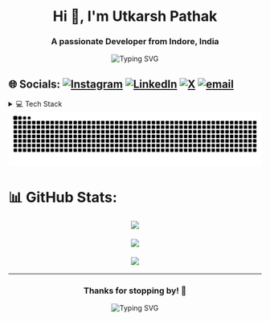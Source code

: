 <h1 align="center">Hi 👋, I'm Utkarsh Pathak</h1>
<h3 align="center">A passionate Developer from Indore, India</h3>

<p align="center">
  <img src="https://readme-typing-svg.demolab.com?font=Fira+Code&pause=200&speed=40&center=true&width=435&lines=Welcome+to+my+GitHub!;I+love+to+build+cool+things!;Let's+connect+%F0%9F%92%AC" alt="Typing SVG" />
</p>


## 🌐 Socials: [![Instagram](https://img.shields.io/badge/Instagram-%23E4405F.svg?logo=Instagram&logoColor=white)](https://instagram.com/b__utkarsh__1311) [![LinkedIn](https://img.shields.io/badge/LinkedIn-%230077B5.svg?logo=linkedin&logoColor=white)](https://www.linkedin.com/in/utpathak/) [![X](https://img.shields.io/badge/X-black.svg?logo=X&logoColor=white)](https://x.com/b__utkarsh__001) [![email](https://img.shields.io/badge/Email-D14836?logo=gmail&logoColor=white)](mailto:butkarsh32@gmail.com) 

<details>
  <summary>💻 Tech Stack</summary>

  - **Languages**: C, C++, Java, Python, JavaScript, PHP, HTML5, CSS, EJS
  - **Frameworks**: React, React Native, Angular, Django, Express.js, FastAPI, Flutter, Bootstrap, Tailwind, Three.js
  - **Tools & Platforms**: Node.js, Firebase, MongoDB, MySQL, SQLite, Nodemon, VS Code, Git, GitHub
  - **Design Tools**: Figma, Canva, Adobe Photoshop, After Effects, Gimp
  
</details>

<div align="center">
  <img src="https://raw.githubusercontent.com/b-utkarsh-01/b-utkarsh-01/output/github-contribution-grid-snake.svg" alt="snake animation" />
</div>

# 📊 GitHub Stats:
<div align="center">
  <img src="https://github-readme-stats.vercel.app/api?username=b-utkarsh-01&theme=tokyonight&hide_border=false&include_all_commits=false&count_private=true" />
  <br/> <br/>
  <img src="https://nirzak-streak-stats.vercel.app/?user=b-utkarsh-01&theme=tokyonight&hide_border=false" />
  <br/><br/>
  <img src="https://github-readme-stats.vercel.app/api/top-langs/?username=b-utkarsh-01&theme=tokyonight&hide_border=false&include_all_commits=false&count_private=true&layout=compact" />
</div>

---

<h3 align="center">Thanks for stopping by! 👋</h3>
<p align="center">
  <img src="https://readme-typing-svg.demolab.com?font=Fira+Code&pause=200&speed=30&center=true&width=435&lines=Happy+Coding!;Feel+free+to+connect+%F0%9F%92%AC" alt="Typing SVG" />
</p>
